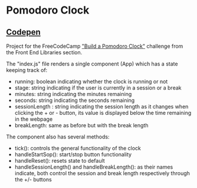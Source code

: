 # Pomodoro Clock

 ## [Codepen](https://codepen.io/lezojeda/pen/oNvYNjr)

Project for the FreeCodeCamp ["Build a Pomodoro Clock"](https://learn.freecodecamp.org/front-end-libraries/front-end-libraries-projects/build-a-pomodoro-clock/) challenge from the Front End Libraries section.

The "index.js" file renders a single component (App) which has a state keeping track of:

* running: boolean indicating whether the clock is running or not
* stage: string indicating if the user is currently in a session or a break
* minutes: string indicating the minutes remaining
* seconds: string indicating the seconds remaining
* sessionLength : string indicating the session length as it changes when clicking the + or - button, its value is displayed below the time remaining in the webpage
* breakLength: same as before but with the break length

The component also has several methods:

* tick(): controls the general functionality of the clock
* handleStartSop(): start/stop button functionality
* handleReset(): resets state to default
* handleSessionLength() and handleBreakLength(): as their names indicate, both control the session and break length respectively through the +/- buttons 
